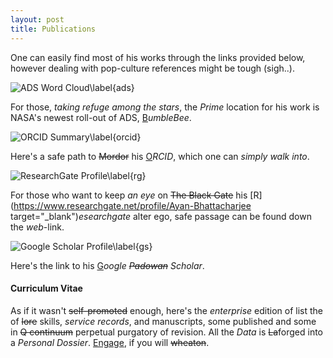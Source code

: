 ```yaml
---
layout: post
title: Publications
---
```


One can easily find most of his works through the links provided below, however dealing with pop-culture references might be tough (sigh..). 

![ADS Word Cloud\label{ads}](AB_ADS.jpg)

For those, *taking refuge among the stars*, the *Prime* location for his work is NASA's newest roll-out of ADS, [B](https://ui.adsabs.harvard.edu/public-libraries/HSdfai8rQSS6QnpJAK52_A)*umbleBee*.

![ORCID Summary\label{orcid}](AB_ORCID.jpg)

Here's a safe path to ~~Mordor~~ his [O](https://orcid.org/0000-0002-2878-4025)*RCID*, which one can *simply walk into*.

![ResearchGate Profile\label{rg}](AB_RG.jpg)

For those who want to keep *an eye* on ~~The Black Gate~~ his [R](https://www.researchgate.net/profile/Ayan-Bhattacharjee target="_blank")*esearchgate* alter ego, safe passage can be found down the *web*-link.

![Google Scholar Profile\label{gs}](AB_GS.jpg)

Here's the link to his [G](https://scholar.google.com/citations?hl=en&user=mBT1-hwAAAAJ&view_op=list_works)*oogle ~~Padowan~~ Scholar*.


#### Curriculum Vitae
As if it wasn't ~~self-promoted~~ enough, here's the *enterprise* edition of list the of ~~lore~~ skills, *service records*, and manuscripts, some published and some in ~~Q continuum~~ perpetual purgatory of revision. All the *Data* is ~~La~~forged into a *Personal Dossier*. [Engage](CV_AB_2024_NEW_3page.pdf), if you will ~~wheaton~~.
